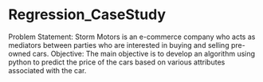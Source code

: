# Regression_CaseStudy
Problem Statement: Storm Motors is an e-commerce company who acts as mediators between parties who are interested in buying and selling pre-owned cars.
Objective: The main objective is to develop an algorithm using python to predict the price of the cars based on various attributes associated with the car.
